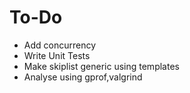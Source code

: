 # To-Do
- Add concurrency
- Write Unit Tests
- Make skiplist generic using templates
- Analyse using gprof,valgrind
